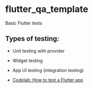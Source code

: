 # flutter_qa_template

Basic Flutter tests 

## Types of testing:

- Unit testing with provider
- Widget testing
- App UI testing (integration testing)

- [Codelab: How to test a Flutter app](https://codelabs.developers.google.com/codelabs/flutter-app-testing)

